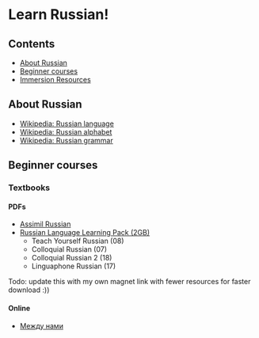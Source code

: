 # Learn Russian!

## Contents

- [About Russian](#about-russian)
- [Beginner courses](#beginner-courses)
- [Immersion Resources](#immersion-resources)

## About Russian

- [Wikipedia: Russian language](https://en.wikipedia.org/wiki/Russian_language)
- [Wikipedia: Russian alphabet](https://en.wikipedia.org/wiki/Russian_alphabet)
- [Wikipedia: Russian grammar](https://en.wikipedia.org/wiki/Russian_grammar)

## Beginner courses

### Textbooks

#### PDFs
- [Assimil Russian](https://archive.org/details/AssimilRussianEnglish2011/page/n9/mode/2up)
- [Russian Language Learning Pack (2GB)](magnet:?xt=urn:btih:9D0EE8BA57E11B6830BA1C779E6BF51F50533B04&dn=Russian%20Language%20Learning%20Pack&tr=udp%3A%2F%2Ftracker.coppersurfer.tk%3A6969%2Fannounce&tr=udp%3A%2F%2F9.rarbg.me%3A2850%2Fannounce&tr=udp%3A%2F%2F9.rarbg.to%3A2920%2Fannounce&tr=udp%3A%2F%2Ftracker.opentrackr.org%3A1337&tr=udp%3A%2F%2Ftracker.leechers-paradise.org%3A6969%2Fannounce)
	- Teach Yourself Russian (08)
	- Colloquial Russian (07)
	- Colloquial Russian 2 (18)
	- Linguaphone Russian (17)


Todo: update this with my own magnet link with fewer resources for faster download :))
#### Online
- [Между нами](https://mezhdunami.org/)

